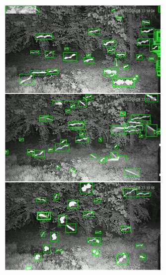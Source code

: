 ![20200608-221356-224401](in/20200608/20200608-221356-224401_0_.jpg)
![20200608-224406-231411](in/20200608/20200608-224406-231411_0_.jpg)
![20200608-231416-234421](in/20200608/20200608-231416-234421_0_.jpg)
